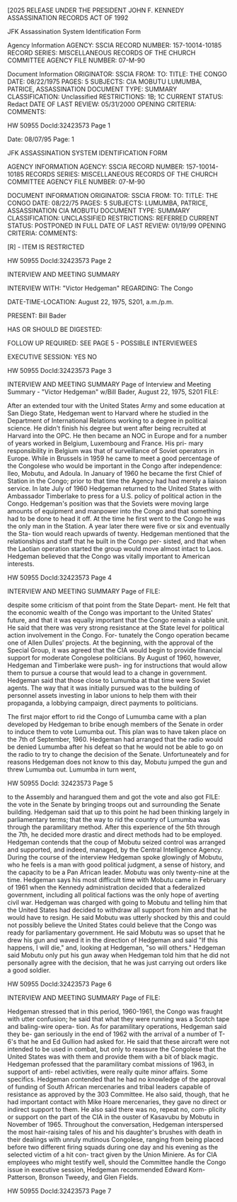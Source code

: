 [2025 RELEASE UNDER THE PRESIDENT JOHN F. KENNEDY ASSASSINATION RECORDS ACT OF 1992

JFK Assassination System
Identification Form

Agency Information
AGENCY: SSCIA
RECORD NUMBER: 157-10014-10185
RECORD SERIES: MISCELLANEOUS RECORDS OF THE CHURCH COMMITTEE
AGENCY FILE NUMBER: 07-M-90

Document Information
ORIGINATOR: SSCIA
FROM:
TO:
TITLE: THE CONGO
DATE: 08/22/1975
PAGES: 5
SUBJECTS: CIA
MOBUTU
LUMUMBA, PATRICE, ASSASSINATION
DOCUMENT TYPE: SUMMARY
CLASSIFICATION: Unclassified
RESTRICTIONS: 1B; 1C
CURRENT STATUS: Redact
DATE OF LAST REVIEW: 05/31/2000
OPENING CRITERIA:
COMMENTS:

HW 50955 DocId:32423573 Page 1

Date: 08/07/95
Page: 1

JFK ASSASSINATION SYSTEM
IDENTIFICATION FORM

AGENCY INFORMATION
AGENCY: SSCIA
RECORD NUMBER: 157-10014-10185
RECORDS SERIES: MISCELLANEOUS RECORDS OF THE CHURCH COMMITTEE
AGENCY FILE NUMBER: 07-M-90

DOCUMENT INFORMATION
ORIGINATOR: SSCIA
FROM:
TO:
TITLE: THE CONGO
DATE: 08/22/75
PAGES: 5
SUBJECTS: LUMUMBA, PATRICE, ASSASSINATION
CIA
MOBUTU
DOCUMENT TYPE: SUMMARY
CLASSIFICATION: UNCLASSIFIED
RESTRICTIONS: REFERRED
CURRENT STATUS: POSTPONED IN FULL
DATE OF LAST REVIEW: 01/19/99
OPENING CRITERIA:
COMMENTS:

[R] - ITEM IS RESTRICTED

HW 50955 DocId:32423573 Page 2

INTERVIEW AND MEETING SUMMARY

INTERVIEW WITH: "Victor Hedgeman"
REGARDING: The Congo

DATE-TIME-LOCATION: August 22, 1975, S201, a.m./p.m.

PRESENT: Bill Bader

HAS OR SHOULD BE DIGESTED:

FOLLOW UP REQUIRED: SEE PAGE 5 - POSSIBLE INTERVIEWEES

EXECUTIVE SESSION: YES NO

HW 50955 DocId:32423573 Page 3

INTERVIEW AND MEETING SUMMARY Page of
Interview and Meeting Summary - "Victor Hedgeman"
w/Bill Bader, August 22, 1975, S201 FILE:

After an extended tour with the United States Army and
some education at San Diego State, Hedgeman went to Harvard
where he studied in the Department of International Relations
working to a degree in political science. He didn't finish
his degree but went after being recruited at Harvard into
the OPC. He then became an NOC in Europe and for a number
of years worked in Belgium, Luxembourg and France. His pri-
mary responsibility in Belgium was that of surveillance of
Soviet operators in Europe. While in Brussels in 1959 he came
to meet a good percentage of the Congolese who would be
important in the Congo after independence: Ileo, Mobutu,
and Adoula. In January of 1960 he became the first Chief
of Station in the Congo; prior to that time the Agency had
had merely a liaison service. In late July of 1960 Hedgeman
returned to the United States with Ambassador Timberlake to
press for a U.S. policy of political action in the Congo.
Hedgeman's position was that the Soviets were moving large
amounts of equipment and manpower into the Congo and that
something had to be done to head it off. At the time he
first went to the Congo he was the only man in the Station.
A year later there were five or six and eventually the Sta-
tion would reach upwards of twenty. Hedgeman mentioned that
the relationships and staff that he built in the Congo per-
sisted, and that when the Laotian operation started the
group would move almost intact to Laos. Hedgeman believed
that the Congo was vitally important to American interests.

HW 50955 DocId:32423573 Page 4

INTERVIEW AND MEETING SUMMARY Page of FILE:

despite some criticism of that point from the State Depart-
ment. He felt that the economic wealth of the Congo was
important to the United States' future, and that it was
equally important that the Congo remain a viable unit. He
said that there was very strong resistance at the State
level for political action involvement in the Congo. For-
tunately the Congo operation became one of Allen Dulles’
projects. At the beginning, with the approval of the
Special Group, it was agreed that the CIA would begin to
provide financial support for moderate Congolese politicians.
By August of 1960, however, Hedgeman and Timberlake were push-
ing for instructions that would allow them to pursue a course
that would lead to a change in government. Hedgeman said that
those close to Lumumba at that time were Soviet agents. The
way that it was initially pursued was to the building of
personnel assets investing in labor unions to help them
with their propaganda, a lobbying campaign, direct payments
to politicians.

The first major effort to rid the Congo of Lumumba came
with a plan developed by Hedgeman to bribe enough members of
the Senate in order to induce them to vote Lumumba out. This
plan was to have taken place on the 7th of September, 1960.
Hedgeman had arranged that the radio would be denied Lumumba
after his defeat so that he would not be able to go on the
radio to try to change the decision of the Senate. Unfortuneately
and for reasons Hedgeman does not know to this day, Mobutu
jumped the gun and threw Lumumba out. Lumumba in turn went,

HW 50955 DocId: 32423573 Page 5

to the Assembly and harangued them and got the vote and also got FILE:
the vote in the Senate by bringing troops out and surrounding
the Senate building. Hedgeman said that up to this point he
had been thinking largely in parliamentary terms; that the
way to rid the country of Lumumba was through the paramilitary
method. After this experience of the 5th through the 7th, he
decided more drastic and direct methods had to be employed.
Hedgeman contends that the coup of Mobutu seized control was
arranged and supported, and indeed, managed, by the Central
Intelligence Agency. During the course of the interview
Hedgeman spoke glowingly of Mobutu, who he feels is a man with
good political judgment, a sense of history, and the capacity
to be a Pan African leader. Mobutu was only twenty-nine at
the time. Hedgeman says his most difficult time with Mobutu
came in February of 1961 when the Kennedy administration decided
that a federalized government, including all political factions
was the only hope of averting civil war. Hedgeman was charged
with going to Mobutu and telling him that the United States
had decided to withdraw all support from him and that he
would have to resign. He said Mobutu was utterly shocked
by this and could not possibly believe the United States
could believe that the Congo was ready for parliamentary
government. He said Mobutu was so upset that he drew his gun
and waved it in the direction of Hedgeman and said "If this
happens, I will die," and, looking at Hedgeman, "so will others."
Hedgeman said Mobutu only put his gun away when Hedgeman
told him that he did not personally agree with the decision,
that he was just carrying out orders like a good soldier.

HW 50955 DocId:32423573 Page 6

INTERVIEW AND MEETING SUMMARY Page of FILE:

Hedgeman stressed that in this period, 1960-1961, the
Congo was fraught with utter confusion; he said that what
they were running was a Scotch tape and baling-wire opera-
tion. As for paramilitary operations, Hedgeman said they be-
gan seriously in the end of 1962 with the arrival of a number
of T-6's that he and Ed Gullion had asked for. He said that these
aircraft were not intended to be used in combat, but only to
reassure the Congolese that the United States was with them and
provide them with a bit of black magic. Hedgeman professed that
the paramilitary combat missions of 1963, in support of anti-
rebel activities, were really quite minor affairs.
Some specifics. Hedgeman contended that he had no knowledge
of the approval of funding of South African mercenaries and
tribal leaders capable of resistance as approved by the 303
Committee. He also said, though, that he had important contact
with Mike Hoare mercenaries, they gave no direct or indirect
support to them. He also said there was no, repeat no, com-
plicity or support on the part of the CIA in the ouster of
Kasavubu by Mobutu in November of 1965.
Throughout the conversation, Hedgeman interspersed the
most hair-raising tales of his and his daughter's brushes with
death in their dealings with unruly mutinous Congolese, ranging
from being placed before two different firing squads during
one day and his evening as the selected victim of a hit con-
tract given by the Union Miniere.
As for CIA employees who might testify well, should the
Committee handle the Congo issue in executive session, Hedgeman
recommended Edward Korn-Patterson, Bronson Tweedy, and Glen
Fields.

HW 50955 DocId:32423573 Page 7
